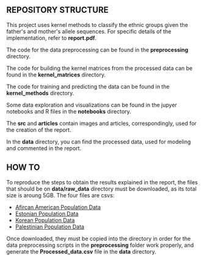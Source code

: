 ## REPOSITORY STRUCTURE

This project uses kernel methods to classify the ethnic groups given the father's and mother's allele sequences. For specific details of the implementation, refer to <b>report.pdf</b>.

The code for the data preprocessing can be found in the <b>preprocessing</b> directory.

The code for building the kernel matrices from the processed data can be found in the **kernel_matrices** directory.

The code for training and predicting the data can be found in the **kernel_methods** directory.

Some data exploration and visualizations can be found in the jupyer notebooks and R files in the **notebooks** directory.

The **src** and **articles** contain images and articles, correspondingly, used for the creation of the report.

In the **data** directory, you can find the processed data, used for modeling and commented in the report.



## HOW TO

To reproduce the steps to obtain the results explained in the report, the files that should be on **data/raw_data** directory must be downloaded, as its total size is aroung 5GB. The four files are csvs:

* [Afircan American Population Data](https://dataverse.harvard.edu/file.xhtml?persistentId=doi:10.7910/DVN/IDT8HZ/SIISV3&version=3.0)
* [Estonian Population Data](https://dataverse.harvard.edu/file.xhtml?persistentId=doi:10.7910/DVN/IDT8HZ/BGMASX&version=3.0)
* [Korean Population Data](https://dataverse.harvard.edu/file.xhtml?persistentId=doi:10.7910/DVN/IDT8HZ/GEMZGX&version=3.0)
* [Palestinian Population Data](https://dataverse.harvard.edu/file.xhtml?persistentId=doi:10.7910/DVN/IDT8HZ/VMTYYI&version=3.0)

Once downloaded, they must be copied into the directory in order for the data preprocessing scripts in the **preprocessing** folder work properly, and generate the **Processed_data.csv** file in the **data** directory.


